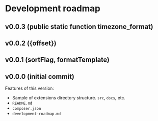 # Development roadmap

## v0.0.3 (public static function timezone_format)


## v0.0.2 ({offset})


## v0.0.1 (sortFlag, formatTemplate)


## v0.0.0 (initial commit)

Features of this version:

* Sample of extensions directory structure. `src`, `docs`, etc.
* `README.md`
* `composer.json`
* `development-roadmap.md`
